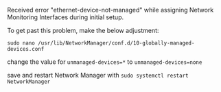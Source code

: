 Received error "ethernet-device-not-managed" while assigning Network Monitoring Interfaces during initial setup.  

To get past this problem, make the below adjustment:

```sudo nano /usr/lib/NetworkManager/conf.d/10-globally-managed-devices.conf```

change the value for ```unmanaged-devices=*``` to ```unmanaged-devices=none```

save and restart Network Manager with ```sudo systemctl restart NetworkManager```
